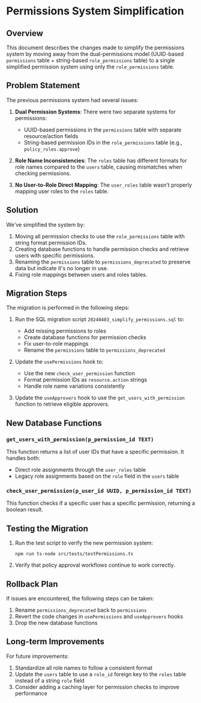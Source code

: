 # Permissions System Simplification

## Overview

This document describes the changes made to simplify the permissions system by moving away from the dual-permissions model (UUID-based `permissions` table + string-based `role_permissions` table) to a single simplified permission system using only the `role_permissions` table.

## Problem Statement

The previous permissions system had several issues:

1. **Dual Permission Systems**: There were two separate systems for permissions:
   - UUID-based permissions in the `permissions` table with separate resource/action fields
   - String-based permission IDs in the `role_permissions` table (e.g., `policy_rules.approve`)

2. **Role Name Inconsistencies**: The `roles` table has different formats for role names compared to the `users` table, causing mismatches when checking permissions.

3. **No User-to-Role Direct Mapping**: The `user_roles` table wasn't properly mapping user roles to the `roles` table.

## Solution

We've simplified the system by:

1. Moving all permission checks to use the `role_permissions` table with string format permission IDs.
2. Creating database functions to handle permission checks and retrieve users with specific permissions.
3. Renaming the `permissions` table to `permissions_deprecated` to preserve data but indicate it's no longer in use.
4. Fixing role mappings between users and roles tables.

## Migration Steps

The migration is performed in the following steps:

1. Run the SQL migration script `20240403_simplify_permissions.sql` to:
   - Add missing permissions to roles
   - Create database functions for permission checks
   - Fix user-to-role mappings
   - Rename the `permissions` table to `permissions_deprecated`

2. Update the `usePermissions` hook to:
   - Use the new `check_user_permission` function
   - Format permission IDs as `resource.action` strings
   - Handle role name variations consistently

3. Update the `useApprovers` hook to use the `get_users_with_permission` function to retrieve eligible approvers.

## New Database Functions

### `get_users_with_permission(p_permission_id TEXT)`

This function returns a list of user IDs that have a specific permission. It handles both:
- Direct role assignments through the `user_roles` table
- Legacy role assignments based on the `role` field in the `users` table

### `check_user_permission(p_user_id UUID, p_permission_id TEXT)`

This function checks if a specific user has a specific permission, returning a boolean result.

## Testing the Migration

1. Run the test script to verify the new permission system:
   ```
   npm run ts-node src/tests/testPermissions.ts
   ```

2. Verify that policy approval workflows continue to work correctly.

## Rollback Plan

If issues are encountered, the following steps can be taken:

1. Rename `permissions_deprecated` back to `permissions`
2. Revert the code changes in `usePermissions` and `useApprovers` hooks
3. Drop the new database functions

## Long-term Improvements

For future improvements:

1. Standardize all role names to follow a consistent format
2. Update the `users` table to use a `role_id` foreign key to the `roles` table instead of a string `role` field
3. Consider adding a caching layer for permission checks to improve performance 